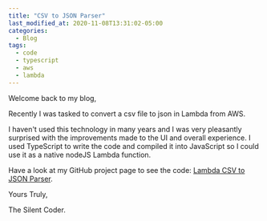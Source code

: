 ```yaml
---
title: "CSV to JSON Parser"
last_modified_at: 2020-11-08T13:31:02-05:00
categories:
  - Blog
tags:
  - code
  - typescript
  - aws
  - lambda
---
```


Welcome back to my blog,

Recently I was tasked to convert a csv file to json in Lambda from AWS.

I haven't used this technology in many years and I was very pleasantly surprised with the improvements made to the UI and overall experience.
I used TypeScript to write the code and compiled it into JavaScript so I could use it as a native nodeJS Lambda function.

Have a look at my GitHub project page to see the code: [Lambda CSV to JSON Parser](https://github.com/jdksloan/LambdaCSVParser).

Yours Truly,

The Silent Coder.
